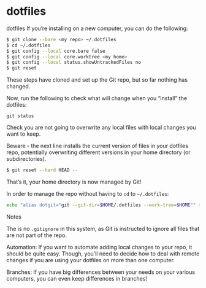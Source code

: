 # dotfiles
dotfiles
If you’re installing on a new computer, you can do the following:
```bash
$ git clone --bare <my repo> ~/.dotfiles
$ cd ~/.dotfiles
$ git config --local core.bare false
$ git config --local core.worktree <my home>
$ git config --local status.showUntrackedFiles no
$ git reset
```
These steps have cloned and set up the Git repo, but so far nothing has changed.

Now, run the following to check what will change when you “install” the dotfiles:
```
git status
```
Check you are not going to overwrite any local files with local changes you want to keep.

Beware - the next line installs the current version of files in your dotfiles repo, potentially overwriting different versions in your home directory (or subdirectories).
```bash
$ git reset --hard HEAD --
```
That’s it, your home directory is now managed by Git!

In order to manage the repo without having to `cd` to `~/.dotfiles`:

```bash
echo "alias dotgit="git --git-dir=$HOME/.dotfiles --work-tree=$HOME"" >> $HOME/.bashrc
```
Notes

The is no `.gitignore` in this system, as Git is instructed to ignore all files that are not part of the repo.

Automation: If you want to automate adding local changes to your repo, it should be quite easy. Though, you’ll need to decide how to deal with remote changes if you are using your dotfiles on more than one computer.

Branches: If you have big differences between your needs on your various computers, you can even keep differences in branches!
